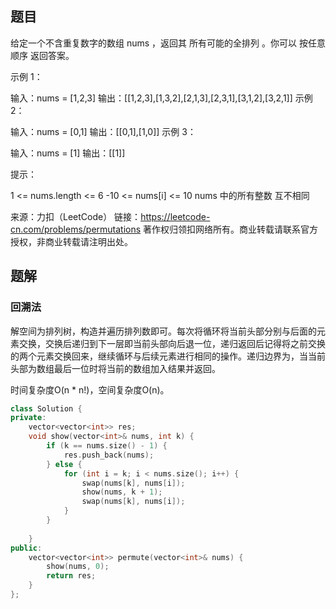 ## 题目

给定一个不含重复数字的数组 nums ，返回其 所有可能的全排列 。你可以 按任意顺序 返回答案。

 

示例 1：

输入：nums = [1,2,3]
输出：[[1,2,3],[1,3,2],[2,1,3],[2,3,1],[3,1,2],[3,2,1]]
示例 2：

输入：nums = [0,1]
输出：[[0,1],[1,0]]
示例 3：

输入：nums = [1]
输出：[[1]]


提示：

1 <= nums.length <= 6
-10 <= nums[i] <= 10
nums 中的所有整数 互不相同

来源：力扣（LeetCode）
链接：https://leetcode-cn.com/problems/permutations
著作权归领扣网络所有。商业转载请联系官方授权，非商业转载请注明出处。

## 题解

### 回溯法

解空间为排列树，构造并遍历排列数即可。每次将循环将当前头部分别与后面的元素交换，交换后递归到下一层即当前头部向后退一位，递归返回后记得将之前交换的两个元素交换回来，继续循环与后续元素进行相同的操作。递归边界为，当当前头部为数组最后一位时将当前的数组加入结果并返回。

时间复杂度O(n * n!)，空间复杂度O(n)。

```c++
class Solution {
private:
    vector<vector<int>> res;
    void show(vector<int>& nums, int k) {
        if (k == nums.size() - 1) {
            res.push_back(nums);
        } else {
            for (int i = k; i < nums.size(); i++) {
                swap(nums[k], nums[i]);
                show(nums, k + 1);
                swap(nums[k], nums[i]);
            }
        }
        
    }
public:
    vector<vector<int>> permute(vector<int>& nums) {
        show(nums, 0);
        return res;
    }
};
```

